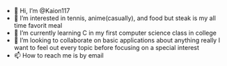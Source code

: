 - 👋 Hi, I’m @Kaion117
- 👀 I’m interested in tennis, anime(casually), and food but steak is my all time favorit meal
- 🌱 I’m currently learning C in my first computer science class in college
- 💞️ I’m looking to collaborate on basic applications about anything really I want to feel out every topic before focusing on a special interest
- 📫 How to reach me is by email

<!---
Kaion117/Kaion117 is a ✨ special ✨ repository because its `README.md` (this file) appears on your GitHub profile.
You can click the Preview link to take a look at your changes.
--->
